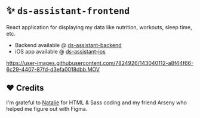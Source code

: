 # ✨ `ds-assistant-frontend`

React application for displaying my data like nutrition, workouts, sleep time, etc.
- Backend available @ [ds-assistant-backend](https://github.com/sobolevdmitry/ds-assistant-backend)
- iOS app available @ [ds-assistant-ios](https://github.com/sobolevdmitry/ds-assistant-ios)

https://user-images.githubusercontent.com/7824926/143040112-a8f44f66-6c29-4407-87fd-d3efa0018dbb.MOV

## ❤️ Credits

I'm grateful to [Natalie](https://t.me/njb17) for HTML & Sass coding and my friend Arseny who helped me figure out with Figma.
